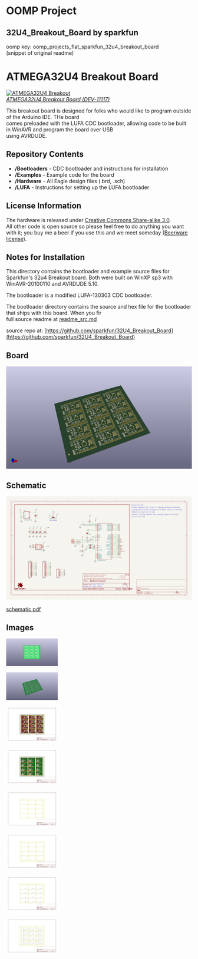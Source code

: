 # OOMP Project  
## 32U4_Breakout_Board  by sparkfun  
  
oomp key: oomp_projects_flat_sparkfun_32u4_breakout_board  
(snippet of original readme)  
  
ATMEGA32U4 Breakout Board  
=========================  
  
[![ATMEGA32U4 Breakout](https://dlnmh9ip6v2uc.cloudfront.net/images/products/1/1/1/1/7/11117-01a_i_ma.jpg)   
*ATMEGA32U4 Breakout Board (DEV-11117)*](https://www.sparkfun.com/products/11117)  
  
This breakout board is designed for folks who would like to program outside of the Arduino IDE. THe board  
comes preloaded with the LUFA CDC bootloader, allowing code to be built in WinAVR and program the board over USB  
using AVRDUDE.   
  
Repository Contents  
-------------------  
* **/Bootloaders** - CDC bootloader and instructions for installation  
* **/Examples** - Example code for the board  
* **/Hardware** - All Eagle design files (.brd, .sch)  
* **/LUFA** - Instructions for setting up the LUFA bootloader  
  
  
License Information  
-------------------  
The hardware is released under [Creative Commons Share-alike 3.0](http://creativecommons.org/licenses/by-sa/3.0/).    
All other code is open source so please feel free to do anything you want with it; you buy me a beer if you use this and we meet someday ([Beerware license](http://en.wikipedia.org/wiki/Beerware)).  
  
Notes for Installation  
----------------------  
This directory contains the bootloader and example source files for  
Sparkfun's 32u4 Breakout board. Both were built on WinXP sp3 with  
WinAVR-20100110 and AVRDUDE 5.10.  
  
The bootloader is a modified LUFA-130303 CDC bootloader.  
  
The bootloader directory contains the source and hex file for the bootloader  
that ships with this board.  When you fir  
  full source readme at [readme_src.md](readme_src.md)  
  
source repo at: [https://github.com/sparkfun/32U4_Breakout_Board](https://github.com/sparkfun/32U4_Breakout_Board)  
## Board  
  
[![working_3d.png](working_3d_600.png)](working_3d.png)  
## Schematic  
  
[![working_schematic.png](working_schematic_600.png)](working_schematic.png)  
  
[schematic pdf](working_schematic.pdf)  
## Images  
  
[![working_3D_bottom.png](working_3D_bottom_140.png)](working_3D_bottom.png)  
  
[![working_3D_top.png](working_3D_top_140.png)](working_3D_top.png)  
  
[![working_assembly_page_01.png](working_assembly_page_01_140.png)](working_assembly_page_01.png)  
  
[![working_assembly_page_02.png](working_assembly_page_02_140.png)](working_assembly_page_02.png)  
  
[![working_assembly_page_03.png](working_assembly_page_03_140.png)](working_assembly_page_03.png)  
  
[![working_assembly_page_04.png](working_assembly_page_04_140.png)](working_assembly_page_04.png)  
  
[![working_assembly_page_05.png](working_assembly_page_05_140.png)](working_assembly_page_05.png)  
  
[![working_assembly_page_06.png](working_assembly_page_06_140.png)](working_assembly_page_06.png)  
